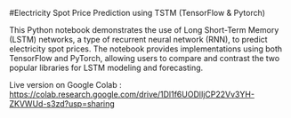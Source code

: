 #Electricity Spot Price Prediction using TSTM (TensorFlow & Pytorch)

This Python notebook demonstrates the use of Long Short-Term Memory (LSTM) networks, a type of 
recurrent neural network (RNN), to predict electricity spot prices. The notebook provides 
implementations using both TensorFlow and PyTorch, allowing users to compare and contrast the two \
popular libraries for LSTM modeling and forecasting.

Live version on Google Colab : https://colab.research.google.com/drive/1Dl1f6UODlIjCP22Vv3YH-ZKVWUd-s3zd?usp=sharing
